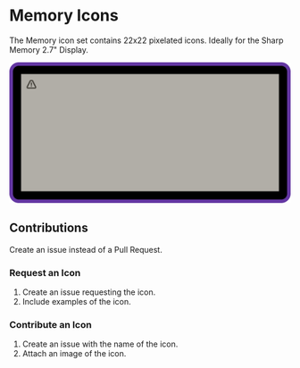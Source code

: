 # Memory Icons

The Memory icon set contains 22x22 pixelated icons. Ideally for the Sharp Memory 2.7" Display.

<img src="assets/preview.png" width="600">

## Contributions

Create an issue instead of a Pull Request.

### Request an Icon

1. Create an issue requesting the icon.
1. Include examples of the icon.

### Contribute an Icon

1. Create an issue with the name of the icon.
1. Attach an image of the icon.